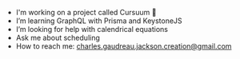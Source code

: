 -  I'm working on a project called Cursuum 📅
-  I’m learning GraphQL with Prisma and KeystoneJS
-  I’m looking for help with calendrical equations
-  Ask me about scheduling
-  How to reach me: charles.gaudreau.jackson.creation@gmail.com
